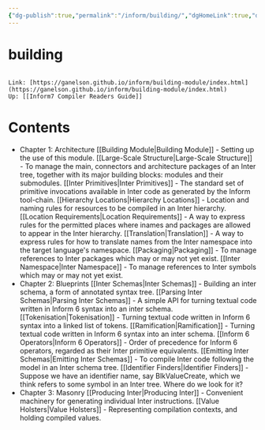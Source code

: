 ```yaml
---
{"dg-publish":true,"permalink":"/inform/building/","dgHomeLink":true,"dgPassFrontmatter":false}
---
```


# building
```ad-info

Link: [https://ganelson.github.io/inform/building-module/index.html](https://ganelson.github.io/inform/building-module/index.html)
Up: [[Inform7 Compiler Readers Guide]]
```

# Contents
- Chapter 1: Architecture
    [[Building Module|Building Module]] - Setting up the use of this module.
    [[Large-Scale Structure|Large-Scale Structure]] - To manage the main, connectors and architecture packages of an Inter tree, together with its major building blocks: modules and their submodules.
    [[Inter Primitives|Inter Primitives]] - The standard set of primitive invocations available in Inter code as generated by the Inform tool-chain.
    [[Hierarchy Locations|Hierarchy Locations]] - Location and naming rules for resources to be compiled in an Inter hierarchy.
    [[Location Requirements|Location Requirements]] - A way to express rules for the permitted places where inames and packages are allowed to appear in the Inter hierarchy.
    [[Translation|Translation]] - A way to express rules for how to translate names from the Inter namespace into the target language's namespace.
    [[Packaging|Packaging]] - To manage references to Inter packages which may or may not yet exist.
    [[Inter Namespace|Inter Namespace]] - To manage references to Inter symbols which may or may not yet exist.
- Chapter 2: Blueprints
    [[Inter Schemas|Inter Schemas]] - Building an inter schema, a form of annotated syntax tree.
    [[Parsing Inter Schemas|Parsing Inter Schemas]] - A simple API for turning textual code written in Inform 6 syntax into an inter schema.
    [[Tokenisation|Tokenisation]] - Turning textual code written in Inform 6 syntax into a linked list of tokens.
    [[Ramification|Ramification]] - Turning textual code written in Inform 6 syntax into an inter schema.
    [[Inform 6 Operators|Inform 6 Operators]] - Order of precedence for Inform 6 operators, regarded as their Inter primitive equivalents.
    [[Emitting Inter Schemas|Emitting Inter Schemas]] - To compile Inter code following the model in an Inter schema tree.
    [[Identifier Finders|Identifier Finders]] - Suppose we have an identifier name, say BlkValueCreate, which we think refers to some symbol in an Inter tree. Where do we look for it?
- Chapter 3: Masonry
    [[Producing Inter|Producing Inter]] - Convenient machinery for generating individual Inter instructions.
    [[Value Holsters|Value Holsters]] - Representing compilation contexts, and holding compiled values.
